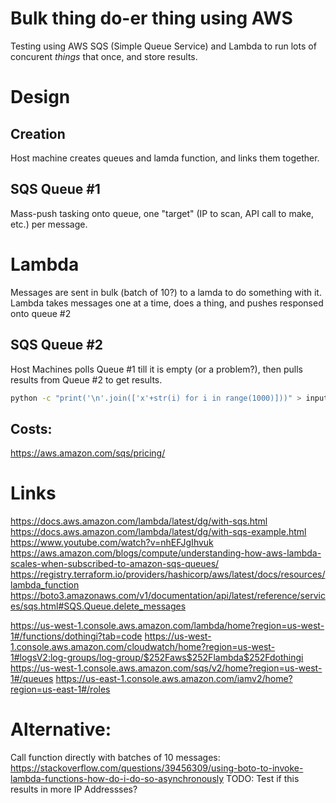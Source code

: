 # Bulk thing do-er thing using AWS

Testing using AWS SQS (Simple Queue Service) and Lambda to run lots of concurent *things*
that once, and store results.


# Design
## Creation
Host machine creates queues and lamda function, and links them together.

## SQS Queue #1
Mass-push tasking onto queue, one "target" (IP to scan, API call to make, etc.) per message.

# Lambda
Messages are sent in bulk (batch of 10?) to a lamda to do something with it.
Lambda takes messages one at a time, does a thing, and pushes responsed onto queue #2

## SQS Queue #2
Host Machines polls Queue #1 till it is empty (or a problem?), then pulls results from Queue #2
to get results.

```bash
python -c "print('\n'.join(['x'+str(i) for i in range(1000)]))" > input.txt
```

## Costs:
https://aws.amazon.com/sqs/pricing/

# Links
https://docs.aws.amazon.com/lambda/latest/dg/with-sqs.html
https://docs.aws.amazon.com/lambda/latest/dg/with-sqs-example.html
https://www.youtube.com/watch?v=nhEFJgIhvuk
https://aws.amazon.com/blogs/compute/understanding-how-aws-lambda-scales-when-subscribed-to-amazon-sqs-queues/
https://registry.terraform.io/providers/hashicorp/aws/latest/docs/resources/lambda_function
https://boto3.amazonaws.com/v1/documentation/api/latest/reference/services/sqs.html#SQS.Queue.delete_messages


https://us-west-1.console.aws.amazon.com/lambda/home?region=us-west-1#/functions/dothingi?tab=code
https://us-west-1.console.aws.amazon.com/cloudwatch/home?region=us-west-1#logsV2:log-groups/log-group/$252Faws$252Flambda$252Fdothingi
https://us-west-1.console.aws.amazon.com/sqs/v2/home?region=us-west-1#/queues
https://us-east-1.console.aws.amazon.com/iamv2/home?region=us-east-1#/roles


# Alternative:
Call function directly with batches of 10 messages:
    https://stackoverflow.com/questions/39456309/using-boto-to-invoke-lambda-functions-how-do-i-do-so-asynchronously
TODO: Test if this results in more IP Addressses?
